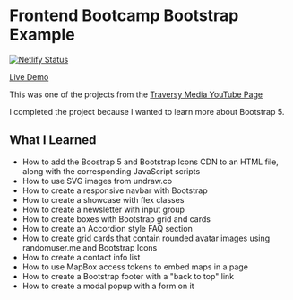 # Frontend Bootcamp Bootstrap Example

[![Netlify Status](https://api.netlify.com/api/v1/badges/3dfea9c0-6f89-459e-a8e5-c028e08c4c45/deploy-status)](https://app.netlify.com/sites/classy-stardust-8ba15c/deploys)

[Live Demo](https://justin-tsugranes-bootstrap-example01.netlify.app/)

This was one of the projects from the [Traversy Media YouTube Page](https://www.youtube.com/watch?v=4sosXZsdy-s)

I completed the project because I wanted to learn more about Bootstrap 5.

## What I Learned

- How to add the Boostrap 5 and Bootstrap Icons CDN to an HTML file, along with the corresponding JavaScript scripts
- How to use SVG images from undraw.co
- How to create a responsive navbar with Bootstrap
- How to create a showcase with flex classes
- How to create a newsletter with input group
- How to create boxes with Bootstrap grid and cards
- How to create an Accordion style FAQ section
- How to create grid cards that contain rounded avatar images using randomuser.me and Bootstrap Icons
- How to create a contact info list
- How to use MapBox access tokens to embed maps in a page
- How to create a Bootstrap footer with a "back to top" link
- How to create a modal popup with a form on it
